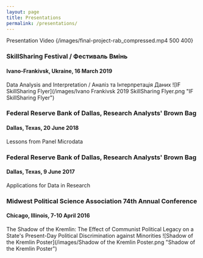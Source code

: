 ```yaml
---
layout: page
title: Presentations
permalink: /presentations/
---
```


Presentation Video
{/images/final-project-rab_compressed.mp4 500 400}

### SkillSharing Festival / Фестиваль Вмінь
#### Ivano-Frankivsk, Ukraine, 16 March 2019
Data Analysis and Interpretation / Аналіз та Інтерпретація Даних
![IF SkillSharing Flyer](/images/Ivano Frankivsk 2019 SkillSharing Flyer.png "IF SkillSharing Flyer")

### Federal Reserve Bank of Dallas, Research Analysts' Brown Bag
#### Dallas, Texas, 20 June 2018
Lessons from Panel Microdata

### Federal Reserve Bank of Dallas, Research Analysts' Brown Bag
#### Dallas, Texas, 9 June 2017
Applications for Data in Research

### Midwest Political Science Association 74th Annual Conference
#### Chicago, Illinois, 7-10 April 2016
The Shadow of the Kremlin: The Effect of Communist Political Legacy on a State's Present-Day Political Discrimination against Minorities
![Shadow of the Kremlin Poster](/images/Shadow of the Kremlin Poster.png "Shadow of the Kremlin Poster")
